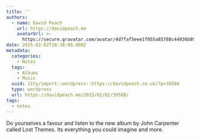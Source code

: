 ```yaml
---
title: ''
authors:
  - name: David Peach
    url: https://davidpeach.me
    avatarUrl: >-
      https://secure.gravatar.com/avatar/4d7faf5eee1f055a85788c44936b8995eaab6dfb004e7854ec747ccb272e91ee?s=96&d=mm&r=g
date: 2015-02-02T18:38:00.000Z
metadata:
  categories:
    - Notes
  tags:
    - Albums
    - Music
  uuid: 11ty/import::wordpress::https://davidpeach.co.uk/?p=39588
  type: wordpress
  url: https://davidpeach.me/2015/02/02/39588/
tags:
  - notes
---
```

Do yourselves a favour and listen to the new album by John Carpenter called Lost Themes. Its everything you could imagine and more.